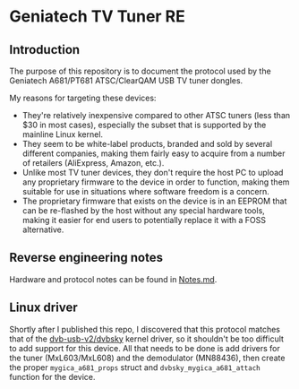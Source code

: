 # Geniatech TV Tuner RE


## Introduction

The purpose of this repository is to document the protocol used by the
Geniatech A681/PT681 ATSC/ClearQAM USB TV tuner dongles.

My reasons for targeting these devices:

 - They're relatively inexpensive compared to other ATSC tuners (less
   than $30 in most cases), especially the subset that is supported by
   the mainline Linux kernel.
 - They seem to be white-label products, branded and sold by several
   different companies, making them fairly easy to acquire from a number
   of retailers (AliExpress, Amazon, etc.).
 - Unlike most TV tuner devices, they don't require the host PC to
   upload any proprietary firmware to the device in order to function,
   making them suitable for use in situations where software freedom is
   a concern.
 - The proprietary firmware that exists on the device is in an EEPROM
   that can be re-flashed by the host without any special hardware
   tools, making it easier for end users to potentially replace it with
   a FOSS alternative.


## Reverse engineering notes

Hardware and protocol notes can be found in [Notes.md](./Notes.md).


## Linux driver

Shortly after I published this repo, I discovered that this protocol
matches that of the [dvb-usb-v2/dvbsky][dvbsky] kernel driver, so it
shouldn't be too difficult to add support for this device. All that
needs to be done is add drivers for the tuner (MxL603/MxL608) and
the demodulator (MN88436), then create the proper `mygica_a681_props`
struct and `dvbsky_mygica_a681_attach` function for the device.


[dvbsky]: https://git.kernel.org/pub/scm/linux/kernel/git/torvalds/linux.git/tree/drivers/media/usb/dvb-usb-v2/dvbsky.c

